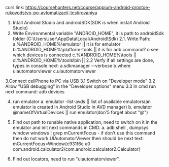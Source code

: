 curs link: https://coursehunters.net/course/appium-android-prostoe-rukovodstvo-po-avtomatizacii-testirovaniya

1. Intall Android Studio and androidSDK(SDK is when install Android Studio)
2. Write Environmental variable "ANDROID_HOME", it is path to androidSdk folder (C:\UsersUser\AppData\Local\Android\Sdk)
2.1. Write Path:
	a.%ANDROID_HOME%\emulator		|| it is for emulator
	b.%ANDROID_HOME%\platform-tools         || it is for adb command? o see which devices is connected
	c.%ANDROID_HOME%\tools			||
	d.%ANDROID_HOME%\tools\bin		||
2.2 Verfy if all settings are done, types in console next:
	a.sdkmanager --verbose
	b.where uiautomatorviewer
	c.uiautomatorviewer

3.Connect cellPhone to PC via USB
3.1 Switch on "Developer mode"
3.2 Allow "USB debugging" in the "Developer options" menu
3.3 In cmd run next command: adb devices

4. run emulator 
	a. emulator -list-avds     || list of available emulators(an emulator is created in Android Studio in AVD manager) 
	b. emulator @nameOfVirtualDevices     || run emulator(don'5 forget about "@")

5. Find out path to runable native application, need to switch on it in the emulator and init next commands in CMD.
	a. adb shell , dumpsys window windows | grep mCurrentFocus         - if don't use this command then do not work UIAutomatorViewer
	then should be next text: mCurrentFocus=Window{c931f6c u0 com.android.calculator2/com.android.calculator2.Calculator}

6. Find out locators, need to run "uiautomatorviewer".

